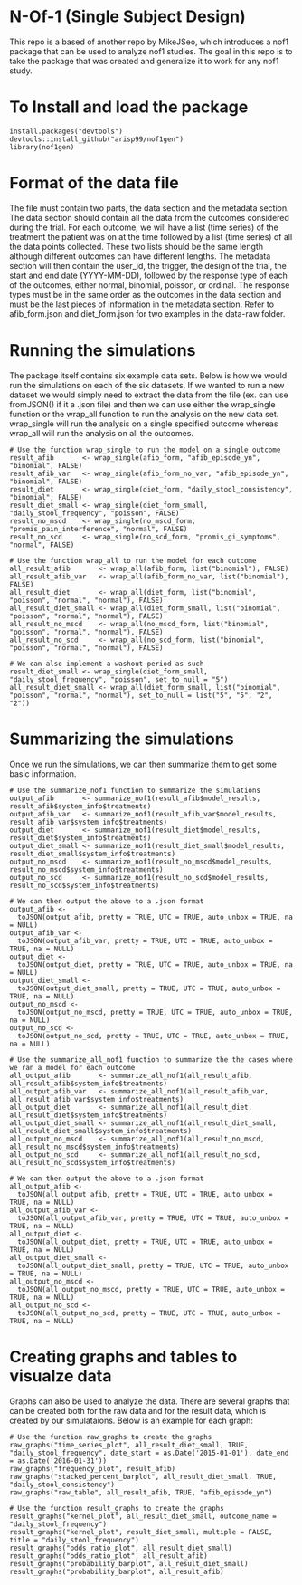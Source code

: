 # N-Of-1 (Single Subject Design)

This repo is a based of another repo by MikeJSeo, which introduces a nof1 package that can be used to analyze nof1 studies. The goal in this repo is to take the package that was created and generalize it to work for any nof1 study.

# To Install and load the package

```{r}
install.packages("devtools")
devtools::install_github("arisp99/nof1gen")
library(nof1gen)
```

# Format of the data file

The file must contain two parts, the data section and the metadata section. The data section should contain all the data from the outcomes considered during the trial. For each outcome, we will have a list (time series) of the treatment the patient was on at the time followed by a list (time series) of all the data points collected. These two lists should be the same length although different outcomes can have different lengths. The metadata section will then contain the  user_id, the trigger, the design of the trial, the start and end  date (YYYY-MM-DD), followed by the response type of each of the outcomes, either normal, binomial, poisson, or ordinal. The response types must be in the same order as the outcomes in the data section and must be the last pieces of information in the metadata section. Refer to afib_form.json and diet_form.json for two examples in the data-raw folder.

# Running the simulations

The package itself contains six example data sets. Below is how we would run the simulations on each of the six datasets. If we wanted to run a new dataset we would simply need to extract the data from the file (ex. can use fromJSON() if it a .json file) and then we can use either the wrap_single function or the wrap_all function to run the analysis on the new data set. wrap_single will run the analysis on a single specified outcome whereas wrap_all will run the analysis on all the outcomes.

```{r}
# Use the function wrap_single to run the model on a single outcome
result_afib       <- wrap_single(afib_form, "afib_episode_yn", "binomial", FALSE)
result_afib_var   <- wrap_single(afib_form_no_var, "afib_episode_yn", "binomial", FALSE)
result_diet       <- wrap_single(diet_form, "daily_stool_consistency", "binomial", FALSE)
result_diet_small <- wrap_single(diet_form_small, "daily_stool_frequency", "poisson", FALSE)
result_no_mscd    <- wrap_single(no_mscd_form, "promis_pain_interference", "normal", FALSE)
result_no_scd     <- wrap_single(no_scd_form, "promis_gi_symptoms", "normal", FALSE)

# Use the function wrap_all to run the model for each outcome
all_result_afib       <- wrap_all(afib_form, list("binomial"), FALSE)
all_result_afib_var   <- wrap_all(afib_form_no_var, list("binomial"), FALSE)
all_result_diet       <- wrap_all(diet_form, list("binomial", "poisson", "normal", "normal"), FALSE)
all_result_diet_small <- wrap_all(diet_form_small, list("binomial", "poisson", "normal", "normal"), FALSE)
all_result_no_mscd    <- wrap_all(no_mscd_form, list("binomial", "poisson", "normal", "normal"), FALSE)
all_result_no_scd     <- wrap_all(no_scd_form, list("binomial", "poisson", "normal", "normal"), FALSE)

# We can also implement a washout period as such
result_diet_small <- wrap_single(diet_form_small, "daily_stool_frequency", "poisson", set_to_null = "5")
all_result_diet_small <- wrap_all(diet_form_small, list("binomial", "poisson", "normal", "normal"), set_to_null = list("5", "5", "2", "2"))
```

# Summarizing the simulations

Once we run the simulations, we can then summarize them to get some basic information.

```{r}
# Use the summarize_nof1 function to summarize the simulations
output_afib       <- summarize_nof1(result_afib$model_results, result_afib$system_info$treatments)
output_afib_var   <- summarize_nof1(result_afib_var$model_results, result_afib_var$system_info$treatments)
output_diet       <- summarize_nof1(result_diet$model_results, result_diet$system_info$treatments)
output_diet_small <- summarize_nof1(result_diet_small$model_results, result_diet_small$system_info$treatments)
output_no_mscd    <- summarize_nof1(result_no_mscd$model_results, result_no_mscd$system_info$treatments)
output_no_scd     <- summarize_nof1(result_no_scd$model_results, result_no_scd$system_info$treatments)

# We can then output the above to a .json format
output_afib <-
  toJSON(output_afib, pretty = TRUE, UTC = TRUE, auto_unbox = TRUE, na = NULL)
output_afib_var <-
  toJSON(output_afib_var, pretty = TRUE, UTC = TRUE, auto_unbox = TRUE, na = NULL)
output_diet <-
  toJSON(output_diet, pretty = TRUE, UTC = TRUE, auto_unbox = TRUE, na = NULL)
output_diet_small <-
  toJSON(output_diet_small, pretty = TRUE, UTC = TRUE, auto_unbox = TRUE, na = NULL)
output_no_mscd <-
  toJSON(output_no_mscd, pretty = TRUE, UTC = TRUE, auto_unbox = TRUE, na = NULL)
output_no_scd <-
  toJSON(output_no_scd, pretty = TRUE, UTC = TRUE, auto_unbox = TRUE, na = NULL)

# Use the summarize_all_nof1 function to summarize the the cases where we ran a model for each outcome
all_output_afib       <- summarize_all_nof1(all_result_afib, all_result_afib$system_info$treatments)
all_output_afib_var   <- summarize_all_nof1(all_result_afib_var, all_result_afib_var$system_info$treatments)
all_output_diet       <- summarize_all_nof1(all_result_diet, all_result_diet$system_info$treatments)
all_output_diet_small <- summarize_all_nof1(all_result_diet_small, all_result_diet_small$system_info$treatments)
all_output_no_mscd    <- summarize_all_nof1(all_result_no_mscd, all_result_no_mscd$system_info$treatments)
all_output_no_scd     <- summarize_all_nof1(all_result_no_scd, all_result_no_scd$system_info$treatments)

# We can then output the above to a .json format
all_output_afib <-
  toJSON(all_output_afib, pretty = TRUE, UTC = TRUE, auto_unbox = TRUE, na = NULL)
all_output_afib_var <-
  toJSON(all_output_afib_var, pretty = TRUE, UTC = TRUE, auto_unbox = TRUE, na = NULL)
all_output_diet <-
  toJSON(all_output_diet, pretty = TRUE, UTC = TRUE, auto_unbox = TRUE, na = NULL)
all_output_diet_small <-
  toJSON(all_output_diet_small, pretty = TRUE, UTC = TRUE, auto_unbox = TRUE, na = NULL)
all_output_no_mscd <-
  toJSON(all_output_no_mscd, pretty = TRUE, UTC = TRUE, auto_unbox = TRUE, na = NULL)
all_output_no_scd <-
  toJSON(all_output_no_scd, pretty = TRUE, UTC = TRUE, auto_unbox = TRUE, na = NULL)
```

# Creating graphs and tables to visualze data

Graphs can also be used to analyze the data. There are several graphs that can be created both for the raw data and for the result data, which is created by our simulataions. Below is an example for each graph:

```{r}
# Use the function raw_graphs to create the graphs
raw_graphs("time_series_plot", all_result_diet_small, TRUE, "daily_stool_frequency", date_start = as.Date('2015-01-01'), date_end = as.Date('2016-01-31'))
raw_graphs("frequency_plot", result_afib)
raw_graphs("stacked_percent_barplot", all_result_diet_small, TRUE, "daily_stool_consistency")
raw_graphs("raw_table", all_result_afib, TRUE, "afib_episode_yn")

# Use the function result_graphs to create the graphs
result_graphs("kernel_plot", all_result_diet_small, outcome_name = "daily_stool_frequency")
result_graphs("kernel_plot", result_diet_small, multiple = FALSE, title = "daily_stool_frequency")
result_graphs("odds_ratio_plot", all_result_diet_small)
result_graphs("odds_ratio_plot", all_result_afib)
result_graphs("probability_barplot", all_result_diet_small)
result_graphs("probability_barplot", all_result_afib)
```

